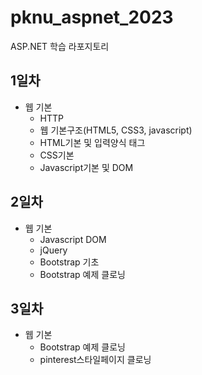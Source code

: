 # pknu_aspnet_2023
ASP.NET 학습 라포지토리

## 1일차
- 웹 기본
  - HTTP
  - 웹 기본구조(HTML5, CSS3, javascript)
  - HTML기본 및 입력양식 태그
  - CSS기본
  - Javascript기본 및 DOM

## 2일차
- 웹 기본
  - Javascript DOM
  - jQuery
  - Bootstrap 기초
  - Bootstrap 예제 클로닝

## 3일차
- 웹 기본
  - Bootstrap 예제 클로닝  
  - pinterest스타일페이지 클로닝
